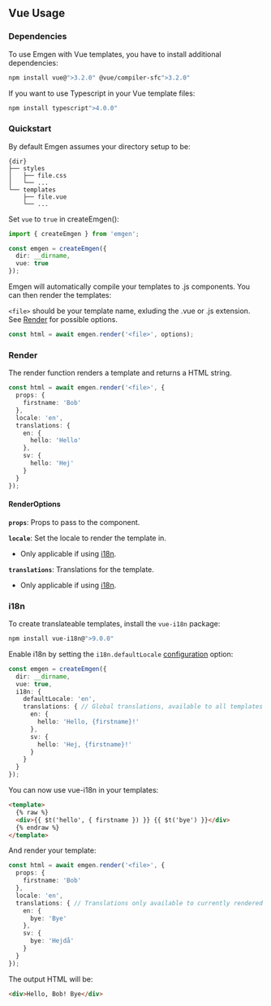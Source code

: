 ## Vue Usage

### Dependencies

To use Emgen with Vue templates, you have to install additional dependencies:

```bash
npm install vue@">3.2.0" @vue/compiler-sfc">3.2.0"
```

If you want to use Typescript in your Vue template files:

```bash
npm install typescript">4.0.0"
```

### Quickstart

By default Emgen assumes your directory setup to be:

```
{dir}
├── styles
│   ├── file.css
│   └── ...
└── templates
    ├── file.vue
    └── ...
```

Set `vue` to `true` in createEmgen():

```ts
import { createEmgen } from 'emgen';

const emgen = createEmgen({
  dir: __dirname,
  vue: true
});
```

Emgen will automatically compile your templates to .js components. You can then render the templates:

`<file>` should be your template name, exluding the .vue or .js extension. See [Render](#render) for possible options.

```ts
const html = await emgen.render('<file>', options);
```

### Render

The render function renders a template and returns a HTML string.

```ts
const html = await emgen.render('<file>', {
  props: {
    firstname: 'Bob'
  },
  locale: 'en',
  translations: {
    en: {
      hello: 'Hello'
    },
    sv: {
      hello: 'Hej'
    }
  }
});
```

#### RenderOptions

**`props`**: Props to pass to the component.

**`locale`**: Set the locale to render the template in.

- Only applicable if using [i18n](#i18n).

**`translations`**: Translations for the template.

- Only applicable if using [i18n](#i18n).

### i18n

To create translateable templates, install the `vue-i18n` package:

```bash
npm install vue-i18n@">9.0.0"
```

Enable i18n by setting the `i18n.defaultLocale` [configuration](/emgen/configuration) option:

```ts
const emgen = createEmgen({
  dir: __dirname,
  vue: true,
  i18n: {
    defaultLocale: 'en',
    translations: { // Global translations, available to all templates
      en: {
        hello: 'Hello, {firstname}!'
      },
      sv: {
        hello: 'Hej, {firstname}!'
      }
    }
  }
});
```

You can now use vue-i18n in your templates:

```html
<template>
  {% raw %}
  <div>{{ $t('hello', { firstname }) }} {{ $t('bye') }}</div>
  {% endraw %}
</template>
```

And render your template:

```ts
const html = await emgen.render('<file>', {
  props: {
    firstname: 'Bob'
  },
  locale: 'en',
  translations: { // Translations only available to currently rendered template
    en: {
      bye: 'Bye'
    },
    sv: {
      bye: 'Hejdå'
    }
  }
});
```

The output HTML will be:

```html
<div>Hello, Bob! Bye</div>
```
